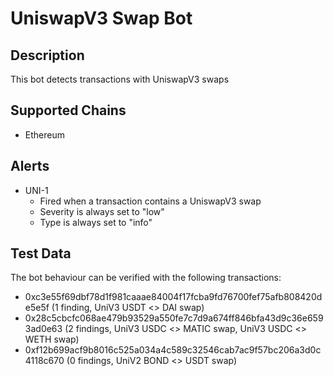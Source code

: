 # UniswapV3 Swap Bot

## Description

This bot detects transactions with UniswapV3 swaps

## Supported Chains
- Ethereum

## Alerts

- UNI-1
  - Fired when a transaction contains a UniswapV3 swap
  - Severity is always set to "low" 
  - Type is always set to "info" 

## Test Data

The bot behaviour can be verified with the following transactions:

- 0xc3e55f69dbf78d1f981caaae84004f17fcba9fd76700fef75afb808420de5e5f (1 finding, UniV3 USDT <> DAI swap)
- 0x28c5cbcfc068ae479b93529a550fe7c7d9a674ff846bfa43d9c36e6593ad0e63 (2 findings, 
UniV3 USDC <> MATIC swap,
UniV3 USDC <> WETH swap)
- 0xf12b699acf9b8016c525a034a4c589c32546cab7ac9f57bc206a3d0c4118c670 (0 findings, UniV2 BOND <> USDT swap)
